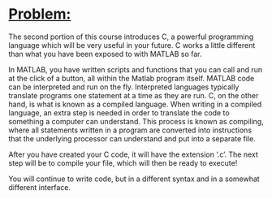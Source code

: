 # <ins>Problem:</ins> 
The second portion of this course introduces C, a powerful programming language which will be very useful in your future. C works a little different than what you have been exposed to with MATLAB so far.
 
In MATLAB, you have written scripts and functions that you can call and run at the click of a button, all within the Matlab program itself. MATLAB code can be interpreted and run on the fly. Interpreted languages typically translate programs one statement at a time as they are run. C, on the other hand, is what is known as a compiled language. When writing in a compiled language, an extra step is needed in order to translate the code to something a computer can understand. This process is known as compiling, where all statements written in a program are converted into instructions that the underlying processor can understand and put into a separate file.

After you have created your C code, it will have the extension ‘.c’. The next step will be to compile your file, which will then be ready to execute!

You will continue to write code, but in a different syntax and in a somewhat different interface.
